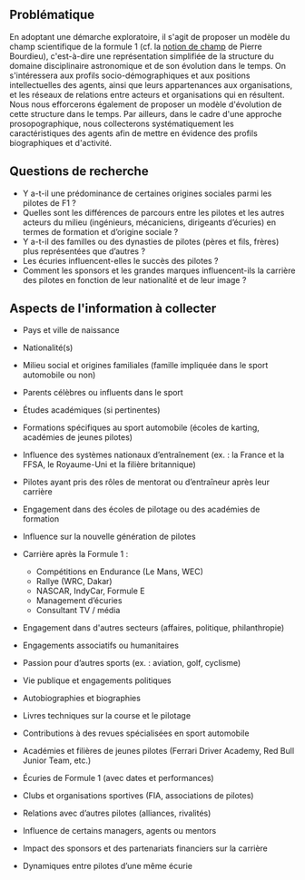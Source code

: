## Problématique

En adoptant une démarche exploratoire, il s'agit de proposer un modèle du champ scientifique de la formule 1 (cf. la [notion de champ](https://fr.wikipedia.org/wiki/Champ_(sociologie)) de Pierre Bourdieu), c'est-à-dire une représentation simplifiée de la structure du domaine disciplinaire astronomique et de son évolution dans le temps. On s'intéressera aux profils socio-démographiques et aux positions intellectuelles des agents, ainsi que leurs appartenances aux organisations, et les réseaux de relations entre acteurs et organisations qui en résultent. Nous nous efforcerons également de proposer un modèle d'évolution de cette structure dans le temps. Par ailleurs, dans le cadre d'une approche prosopographique, nous collecterons systématiquement les caractéristiques des agents afin de mettre en évidence des profils biographiques et d'activité.

## Questions de recherche



- Y a-t-il une prédominance de certaines origines sociales parmi les pilotes de F1 ?  
- Quelles sont les différences de parcours entre les pilotes et les autres acteurs du milieu (ingénieurs, mécaniciens, dirigeants d’écuries) en termes de formation et d’origine sociale ?  
- Y a-t-il des familles ou des dynasties de pilotes (pères et fils, frères) plus représentées que d’autres ?
- Les écuries influencent-elles le succès des pilotes ?
- Comment les sponsors et les grandes marques influencent-ils la carrière des pilotes en fonction de leur nationalité et de leur image ?  



## Aspects de l'information à collecter

 
- Pays et ville de naissance  
- Nationalité(s)  
- Milieu social et origines familiales (famille impliquée dans le sport automobile ou non)  
- Parents célèbres ou influents dans le sport  

  
- Études académiques (si pertinentes)  
- Formations spécifiques au sport automobile (écoles de karting, académies de jeunes pilotes)  
- Influence des systèmes nationaux d’entraînement (ex. : la France et la FFSA, le Royaume-Uni et la filière britannique)  

 
- Pilotes ayant pris des rôles de mentorat ou d’entraîneur après leur carrière  
- Engagement dans des écoles de pilotage ou des académies de formation  
- Influence sur la nouvelle génération de pilotes  


- Carrière après la Formule 1 :  
  - Compétitions en Endurance (Le Mans, WEC)  
  - Rallye (WRC, Dakar)  
  - NASCAR, IndyCar, Formule E  
  - Management d’écuries  
  - Consultant TV / média  
- Engagement dans d'autres secteurs (affaires, politique, philanthropie)  

 
- Engagements associatifs ou humanitaires  
- Passion pour d’autres sports (ex. : aviation, golf, cyclisme)  
- Vie publique et engagements politiques  

  
- Autobiographies et biographies  
- Livres techniques sur la course et le pilotage  
- Contributions à des revues spécialisées en sport automobile  

 
- Académies et filières de jeunes pilotes (Ferrari Driver Academy, Red Bull Junior Team, etc.)  
- Écuries de Formule 1 (avec dates et performances)  
- Clubs et organisations sportives (FIA, associations de pilotes)  

 
- Relations avec d’autres pilotes (alliances, rivalités)  
- Influence de certains managers, agents ou mentors  
- Impact des sponsors et des partenariats financiers sur la carrière  
- Dynamiques entre pilotes d’une même écurie  
